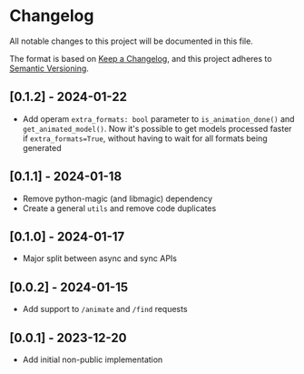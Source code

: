 # Changelog

All notable changes to this project will be documented in this file.

The format is based on [Keep a Changelog](https://keepachangelog.com/en/1.0.0/),
and this project adheres to [Semantic Versioning](https://semver.org/spec/v2.0.0.html).

## [0.1.2] - 2024-01-22

- Add operam `extra_formats: bool` parameter to `is_animation_done()` and
  `get_animated_model()`. Now it's possible to get models processed faster
  if `extra_formats=True`, without having to wait for all formats being
  generated

## [0.1.1] - 2024-01-18

- Remove python-magic (and libmagic) dependency
- Create a general `utils` and remove code duplicates

## [0.1.0] - 2024-01-17

- Major split between async and sync APIs

## [0.0.2] - 2024-01-15

- Add support to `/animate` and `/find` requests

## [0.0.1] - 2023-12-20

- Add initial non-public implementation
